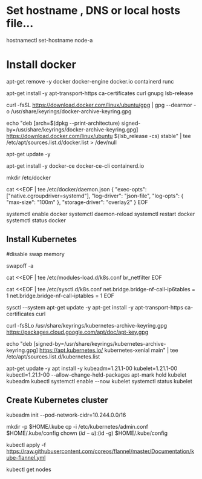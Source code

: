 # Set hostname , DNS or local hosts file...
hostnamectl set-hostname node-a



# Install docker 

apt-get remove -y docker docker-engine docker.io containerd runc

apt-get install -y   apt-transport-https ca-certificates  curl  gnupg    lsb-release

curl -fsSL https://download.docker.com/linux/ubuntu/gpg |  gpg --dearmor -o /usr/share/keyrings/docker-archive-keyring.gpg

echo  "deb [arch=$(dpkg --print-architecture) signed-by=/usr/share/keyrings/docker-archive-keyring.gpg] https://download.docker.com/linux/ubuntu   $(lsb_release -cs) stable" |  tee /etc/apt/sources.list.d/docker.list > /dev/null

apt-get update -y

apt-get install -y docker-ce docker-ce-cli containerd.io


mkdir /etc/docker

cat <<EOF |  tee /etc/docker/daemon.json
{
  "exec-opts": ["native.cgroupdriver=systemd"],
  "log-driver": "json-file",
  "log-opts": {
    "max-size": "100m"
  },
  "storage-driver": "overlay2"
}
EOF

systemctl enable docker
systemctl daemon-reload
systemctl restart docker
systemctl status docker

## Install Kubernetes 

#disable swap memory

swapoff -a 

cat <<EOF |  tee /etc/modules-load.d/k8s.conf
br_netfilter
EOF


cat <<EOF |  tee /etc/sysctl.d/k8s.conf
net.bridge.bridge-nf-call-ip6tables = 1
net.bridge.bridge-nf-call-iptables = 1
EOF

sysctl --system
apt-get update -y
apt-get install -y apt-transport-https ca-certificates curl

curl -fsSLo /usr/share/keyrings/kubernetes-archive-keyring.gpg https://packages.cloud.google.com/apt/doc/apt-key.gpg

echo "deb [signed-by=/usr/share/keyrings/kubernetes-archive-keyring.gpg] https://apt.kubernetes.io/ kubernetes-xenial main" |  tee /etc/apt/sources.list.d/kubernetes.list

apt-get update -y
apt install -y kubeadm=1.21.1-00 kubelet=1.21.1-00 kubectl=1.21.1-00 --allow-change-held-packages
apt-mark hold kubelet kubeadm kubectl
systemctl enable --now kubelet
systemctl status kubelet

## Create Kubernetes cluster 

kubeadm init --pod-network-cidr=10.244.0.0/16

mkdir -p $HOME/.kube
cp -i /etc/kubernetes/admin.conf $HOME/.kube/config
chown $(id -u):$(id -g) $HOME/.kube/config

kubectl apply -f https://raw.githubusercontent.com/coreos/flannel/master/Documentation/kube-flannel.yml

kubectl get nodes
